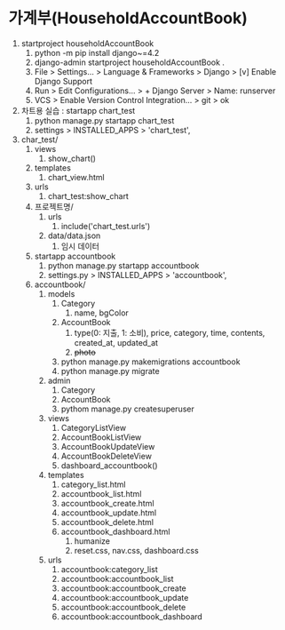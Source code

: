 # 가계부(HouseholdAccountBook)
1. startproject householdAccountBook
   1. python -m pip install django~=4.2
   2. django-admin startproject householdAccountBook .
   3. File > Settings... > Language & Frameworks > Django > [v] Enable Django Support
   4. Run > Edit Configurations... > + Django Server > Name: runserver
   5. VCS > Enable Version Control Integration... > git > ok
2. 차트용 실습 : startapp chart_test
   1. python manage.py startapp chart_test
   2. settings > INSTALLED_APPS > 'chart_test',
3. char_test/
   1. views
      1. show_chart()
   2. templates
      1. chart_view.html
   3. urls
      1. chart_test:show_chart
   4. 프로젝트명/
      1. urls
         1. include('chart_test.urls')
      2. data/data.json
         1. 임시 데이터
   5. startapp accountbook
      1. python manage.py startapp accountbook
      2. settings.py > INSTALLED_APPS > 'accountbook',
   6. accountbook/
      1. models
         1. Category
            1. name, bgColor
         2. AccountBook
            1. type(0: 지출, 1: 소비), price, category, time, contents, created_at, updated_at
            2. ~~photo~~
         3. python manage.py makemigrations accountbook
         4. python manage.py migrate
      2. admin
         1. Category
         2. AccountBook
         3. pythom manage.py createsuperuser
      3. views
         1. CategoryListView
         2. AccountBookListView
         3. AccountBookUpdateView
         4. AccountBookDeleteView
         5. dashboard_accountbook()
      4. templates
         1. category_list.html
         2. accountbook_list.html
         3. accountbook_create.html
         4. accountbook_update.html
         5. accountbook_delete.html
         6. accountbook_dashboard.html
            1. humanize
            2. reset.css, nav.css, dashboard.css
      5. urls
         1. accountbook:category_list
         2. accountbook:accountbook_list
         3. accountbook:accountbook_create
         4. accountbook:accountbook_update
         5. accountbook:accountbook_delete
         6. accountbook:accountbook_dashboard